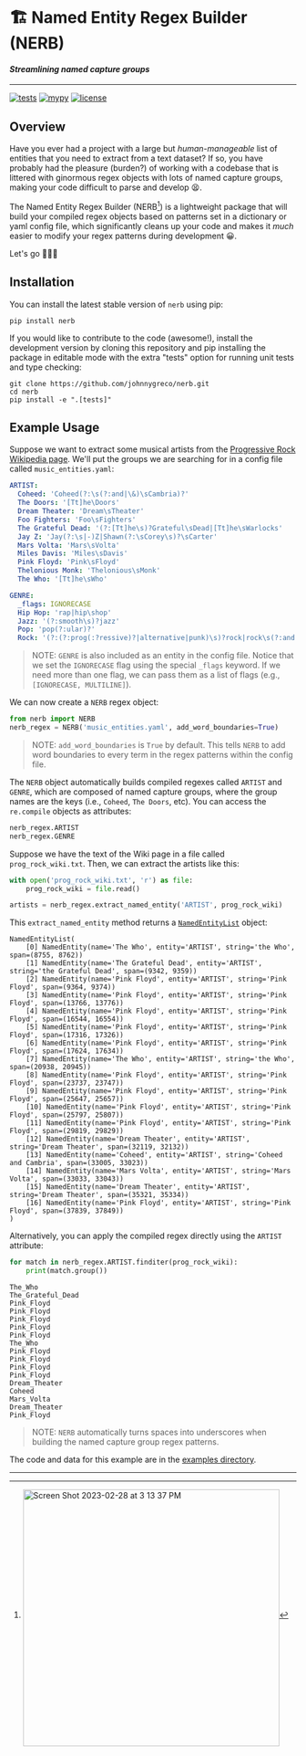 # 🏗️ Named Entity Regex Builder (NERB)
#### _Streamlining named capture groups_

---

[![tests](https://github.com/johnnygreco/nerb/actions/workflows/tests.yml/badge.svg)](https://github.com/johnnygreco/nerb/actions/workflows/tests.yml)
[![mypy](https://github.com/johnnygreco/nerb/actions/workflows/mypy.yml/badge.svg)](https://github.com/johnnygreco/nerb/actions/workflows/mypy.yml)
[![license](http://img.shields.io/badge/license-MIT-blue.svg?style=flat)](https://github.com/johnnygreco/nerb/blob/main/LICENSE)


## Overview

Have you ever had a project with a large but _human-manageable_ list of entities that you need to extract from a 
text dataset? If so, you have probably had the pleasure (burden?) of working with a codebase that is littered with 
ginormous regex objects with lots of named capture groups, making your code difficult to parse and develop 😫.

The Named Entity Regex Builder (NERB[^1]) is a lightweight package that will build your compiled regex objects 
based on patterns set in a dictionary or yaml config file, which significantly cleans up your code and makes 
it _much_ easier to modify your regex patterns during development 😀.

Let's go 🚀🚀🚀    

## Installation 

You can install the latest stable version of `nerb` using pip:

```shell
pip install nerb
```

If you would like to contribute to the code (awesome!), install the development version by
cloning this repository and pip installing the package in editable mode with the extra "tests" option
for running unit tests and type checking:

```shell
git clone https://github.com/johnnygreco/nerb.git
cd nerb
pip install -e ".[tests]"
```

## Example Usage

Suppose we want to extract some musical artists from the [Progressive Rock Wikipedia page](https://en.wikipedia.org/wiki/Progressive_rock). We'll put the groups we are searching for in a config file called `music_entities.yaml`: 

```yaml
ARTIST:
  Coheed: 'Coheed(?:\s(?:and|\&)\sCambria)?'
  The Doors: '[Tt]he\Doors'
  Dream Theater: 'Dream\sTheater'
  Foo Fighters: 'Foo\sFighters'
  The Grateful Dead: '(?:[Tt]he\s)?Grateful\sDead|[Tt]he\sWarlocks'
  Jay Z: 'Jay(?:\s|-)Z|Shawn(?:\sCorey\s)?\sCarter'
  Mars Volta: 'Mars\sVolta'
  Miles Davis: 'Miles\sDavis'
  Pink Floyd: 'Pink\sFloyd'
  Thelonious Monk: 'Thelonious\sMonk'
  The Who: '[Tt]he\sWho'

GENRE:
  _flags: IGNORECASE
  Hip Hop: 'rap|hip\shop'
  Jazz: '(?:smooth\s)?jazz'
  Pop: 'pop(?:ular)?'
  Rock: '(?:(?:prog(:?ressive)?|alternative|punk)\s)?rock|rock\s(?:and|\&|n)\sroll'
```
> NOTE: `GENRE` is also included as an entity in the config file. Notice that we set the `IGNORECASE` flag using the special `_flags` keyword. If we need more than one flag, we can pass them as a list of flags (e.g., `[IGNORECASE, MULTILINE]`).

We can now create a `NERB` regex object:

```python
from nerb import NERB
nerb_regex = NERB('music_entities.yaml', add_word_boundaries=True)
```
> NOTE: `add_word_boundaries` is `True` by default. This tells `NERB` to add word boundaries to every term in the regex patterns within the config file.

The `NERB` object automatically builds compiled regexes called `ARTIST` and `GENRE`, which are composed of named capture groups, where the group names are the keys (i.e., `Coheed`, `The Doors`, etc). You can access the `re.compile` objects as attributes:

```python 
nerb_regex.ARTIST
nerb_regex.GENRE
```

Suppose we have the text of the Wiki page in a file called `prog_rock_wiki.txt`. Then, we can extract the artists like this:
```python
with open('prog_rock_wiki.txt', 'r') as file:
    prog_rock_wiki = file.read()

artists = nerb_regex.extract_named_entity('ARTIST', prog_rock_wiki)
```

This `extract_named_entity` method returns a [`NamedEntityList`](https://github.com/johnnygreco/nerb/blob/main/src/nerb/named_entities.py) object:

```
NamedEntityList(
    [0] NamedEntity(name='The Who', entity='ARTIST', string='the Who', span=(8755, 8762))
    [1] NamedEntity(name='The Grateful Dead', entity='ARTIST', string='the Grateful Dead', span=(9342, 9359))
    [2] NamedEntity(name='Pink Floyd', entity='ARTIST', string='Pink Floyd', span=(9364, 9374))
    [3] NamedEntity(name='Pink Floyd', entity='ARTIST', string='Pink Floyd', span=(13766, 13776))
    [4] NamedEntity(name='Pink Floyd', entity='ARTIST', string='Pink Floyd', span=(16544, 16554))
    [5] NamedEntity(name='Pink Floyd', entity='ARTIST', string='Pink Floyd', span=(17316, 17326))
    [6] NamedEntity(name='Pink Floyd', entity='ARTIST', string='Pink Floyd', span=(17624, 17634))
    [7] NamedEntity(name='The Who', entity='ARTIST', string='the Who', span=(20938, 20945))
    [8] NamedEntity(name='Pink Floyd', entity='ARTIST', string='Pink Floyd', span=(23737, 23747))
    [9] NamedEntity(name='Pink Floyd', entity='ARTIST', string='Pink Floyd', span=(25647, 25657))
    [10] NamedEntity(name='Pink Floyd', entity='ARTIST', string='Pink Floyd', span=(25797, 25807))
    [11] NamedEntity(name='Pink Floyd', entity='ARTIST', string='Pink Floyd', span=(29819, 29829))
    [12] NamedEntity(name='Dream Theater', entity='ARTIST', string='Dream Theater', span=(32119, 32132))
    [13] NamedEntity(name='Coheed', entity='ARTIST', string='Coheed and Cambria', span=(33005, 33023))
    [14] NamedEntity(name='Mars Volta', entity='ARTIST', string='Mars Volta', span=(33033, 33043))
    [15] NamedEntity(name='Dream Theater', entity='ARTIST', string='Dream Theater', span=(35321, 35334))
    [16] NamedEntity(name='Pink Floyd', entity='ARTIST', string='Pink Floyd', span=(37839, 37849))
)
```

Alternatively, you can apply the compiled regex directly using the `ARTIST` attribute:

```python
for match in nerb_regex.ARTIST.finditer(prog_rock_wiki):
    print(match.group()) 
```

```
The_Who
The_Grateful_Dead
Pink_Floyd
Pink_Floyd
Pink_Floyd
Pink_Floyd
Pink_Floyd
The_Who
Pink_Floyd
Pink_Floyd
Pink_Floyd
Pink_Floyd
Dream_Theater
Coheed
Mars_Volta
Dream_Theater
Pink_Floyd
```
> NOTE: `NERB` automatically turns spaces into underscores when building the named capture group regex patterns.

The code and data for this example are in the [examples directory](https://github.com/johnnygreco/nerb/tree/main/examples).

---


[^1]: <a href="https://www.urbandictionary.com/define.php?term=nerb" target="_blank" rel="noreferrer noopener"><img width="450" alt="Screen Shot 2023-02-28 at 3 13 37 PM" align="middle" src="https://user-images.githubusercontent.com/10998105/221968480-7dec83d8-8092-405f-9c0d-80009242d335.png"></a>

